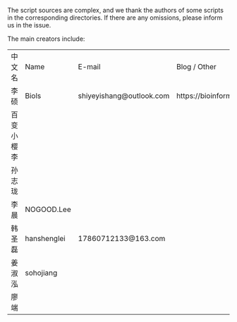 The script sources are complex, and we thank the authors of some scripts in the corresponding directories.
If there are any omissions, please inform us in the issue.

The main creators include:

<table>
  
  <tr>
    <td>中文名</td>
    <td>Name</td>
    <td>E-mail</td>
    <td>Blog / Other </td>
  </tr>
  
  <tr>
    <td>李硕</td>
    <td>Biols</td>
    <td>shiyeyishang@outlook.com</td>
    <td>https://bioinformls.com</td>
  </tr>
  
  <tr>
    <td>百变小樱李</td>
    <td></td>
    <td></td>
    <td></td>
  </tr>

  <tr>
    <td>孙志珑</td>
    <td></td>
    <td></td>
    <td></td>
  </tr>

  <tr>
    <td>李晨</td>
    <td>NOGOOD.Lee</td>
    <td></td>
    <td></td>
  </tr>

  <tr>
    <td>韩圣磊</td>
    <td>hanshenglei</td>
    <td>17860712133@163.com</td>
    <td></td>
  </tr>

  <tr>
    <td>姜淑泓</td>
    <td>sohojiang</td>
    <td></td>
    <td></td>
  </tr>

  <tr>
    <td>廖端</td>
    <td></td>
    <td></td>
    <td></td>
  </tr>
  
</table>

